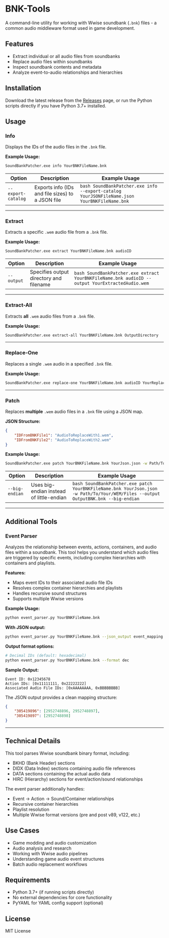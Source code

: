 # BNK-Tools
A command-line utility for working with Wwise soundbank (`.bnk`) files - a common audio middleware format used in game development.

## Features
- Extract individual or all audio files from soundbanks
- Replace audio files within soundbanks
- Inspect soundbank contents and metadata
- Analyze event-to-audio relationships and hierarchies

## Installation

Download the latest release from the [Releases](../../releases) page, or run the Python scripts directly if you have Python 3.7+ installed.

## Usage

### Info
Displays the IDs of the audio files in the `.bnk` file.

**Example Usage:**
```bash
SoundBankPatcher.exe info YourBNKFileName.bnk
```

| Option | Description | Example Usage |
|--------|-------------|----------------|
| `--export-catalog` | Exports info (IDs and file sizes) to a JSON file | ```bash SoundBankPatcher.exe info --export-catalog YourJSONFileName.json YourBNKFileName.bnk``` |

---

### Extract
Extracts a specific `.wem` audio file from a `.bnk` file.

**Example Usage:**
```bash
SoundBankPatcher.exe extract YourBNKFileName.bnk audioID
```

| Option | Description | Example Usage |
|--------|-------------|----------------|
| `--output` | Specifies output directory and filename | ```bash SoundBankPatcher.exe extract YourBNKFileName.bnk audioID --output YourExtractedAudio.wem``` |

---

### Extract-All
Extracts **all** `.wem` audio files from a `.bnk` file.

**Example Usage:**
```bash
SoundBankPatcher.exe extract-all YourBNKFileName.bnk OutputDirectory
```

---

### Replace-One
Replaces a single `.wem` audio in a specified `.bnk` file.

**Example Usage:**
```bash
SoundBankPatcher.exe replace-one YourBNKFileName.bnk audioID YourReplacingWemFile.wem --output OutputBNK.bnk
```

---

### Patch
Replaces **multiple** `.wem` audio files in a `.bnk` file using a JSON map.

**JSON Structure:**
```json
{
    "IDFromBNKFile1": "AudioToReplaceWith1.wem",
    "IDFromBNKFile2": "AudioToReplaceWith2.wem"
}
```

**Example Usage:**
```bash
SoundBankPatcher.exe patch YourBNKFileName.bnk YourJson.json -w Path/To/Your/WEM/FILES --output OutputBNK.bnk
```

| Option | Description | Example Usage |
|--------|-------------|----------------|
| `--big-endian` | Uses big-endian instead of little-endian | ```bash SoundBankPatcher.exe patch YourBNKFileName.bnk YourJson.json -w Path/To/Your/WEM/Files --output OutputBNK.bnk --big-endian``` |

---

## Additional Tools

### Event Parser
Analyzes the relationship between events, actions, containers, and audio files within a soundbank. This tool helps you understand which audio files are triggered by specific events, including complex hierarchies with containers and playlists.

**Features:**
- Maps event IDs to their associated audio file IDs
- Resolves complex container hierarchies and playlists
- Handles recursive sound structures
- Supports multiple Wwise versions

**Example Usage:**
```bash
python event_parser.py YourBNKFileName.bnk
```

**With JSON output:**
```bash
python event_parser.py YourBNKFileName.bnk --json_output event_mapping.json
```

**Output format options:**
```bash
# Decimal IDs (default: hexadecimal)
python event_parser.py YourBNKFileName.bnk --format dec
```

**Sample Output:**
```
Event ID: 0x12345678
Action IDs: [0x11111111, 0x22222222]
Associated Audio File IDs: [0xAAAAAAAA, 0xBBBBBBBB]
```

The JSON output provides a clean mapping structure:
```json
{
    "305419896": [2952748896, 2952748897],
    "305419897": [2952748898]
}
```

---

## Technical Details

This tool parses Wwise soundbank binary format, including:
- BKHD (Bank Header) sections
- DIDX (Data Index) sections containing audio file references
- DATA sections containing the actual audio data
- HIRC (Hierarchy) sections for event/action/sound relationships

The event parser additionally handles:
- Event → Action → Sound/Container relationships
- Recursive container hierarchies
- Playlist resolution
- Multiple Wwise format versions (pre and post v89, v122, etc.)

## Use Cases
- Game modding and audio customization
- Audio analysis and research
- Working with Wwise audio pipelines
- Understanding game audio event structures
- Batch audio replacement workflows

## Requirements
- Python 3.7+ (if running scripts directly)
- No external dependencies for core functionality
- PyYAML for YAML config support (optional)

## License
MIT License
